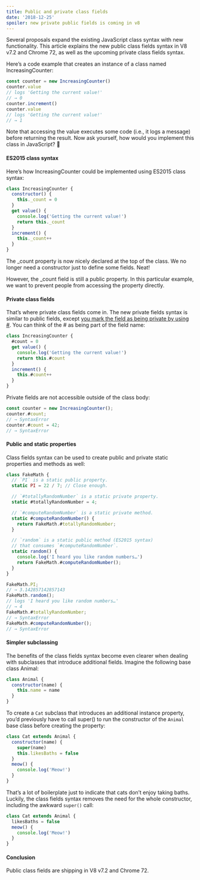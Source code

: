 ```yaml
---
title: Public and private class fields
date: '2018-12-25'
spoiler: new private public fields is coming in v8
---
```


Several proposals expand the existing JavaScript class syntax with new functionality. This article explains the new public class fields syntax in V8 v7.2 and Chrome 72, as well as the upcoming private class fields syntax.

Here’s a code example that creates an instance of a class named IncreasingCounter:

```jsx
const counter = new IncreasingCounter()
counter.value
// logs 'Getting the current value!'
// → 0
counter.increment()
counter.value
// logs 'Getting the current value!'
// → 1
```

Note that accessing the value executes some code (i.e., it logs a message) before returning the result. Now ask yourself, how would you implement this class in JavaScript? 🤔

#### ES2015 class syntax

Here’s how IncreasingCounter could be implemented using ES2015 class syntax:

```jsx
class IncreasingCounter {
  constructor() {
    this._count = 0
  }
  get value() {
    console.log('Getting the current value!')
    return this._count
  }
  increment() {
    this._count++
  }
}
```

The \_count property is now nicely declared at the top of the class. We no longer need a constructor just to define some fields. Neat!

However, the \_count field is still a public property. In this particular example, we want to prevent people from accessing the property directly.

#### Private class fields

That’s where private class fields come in. The new private fields syntax is similar to public fields, except [you mark the field as being private by using #](https://github.com/tc39/proposal-class-fields/blob/master/PRIVATE_SYNTAX_FAQ.md). You can think of the # as being part of the field name:

```jsx
class IncreasingCounter {
  #count = 0
  get value() {
    console.log('Getting the current value!')
    return this.#count
  }
  increment() {
    this.#count++
  }
}
```

Private fields are not accessible outside of the class body:

```jsx
const counter = new IncreasingCounter();
counter.#count;
// → SyntaxError
counter.#count = 42;
// → SyntaxError
```

#### Public and static properties

Class fields syntax can be used to create public and private static properties and methods as well:

```jsx
class FakeMath {
  // `PI` is a static public property.
  static PI = 22 / 7; // Close enough.

  // `#totallyRandomNumber` is a static private property.
  static #totallyRandomNumber = 4;

  // `#computeRandomNumber` is a static private method.
  static #computeRandomNumber() {
    return FakeMath.#totallyRandomNumber;
  }

  // `random` is a static public method (ES2015 syntax)
  // that consumes `#computeRandomNumber`.
  static random() {
    console.log('I heard you like random numbers…')
    return FakeMath.#computeRandomNumber();
  }
}

FakeMath.PI;
// → 3.142857142857143
FakeMath.random();
// logs 'I heard you like random numbers…'
// → 4
FakeMath.#totallyRandomNumber;
// → SyntaxError
FakeMath.#computeRandomNumber();
// → SyntaxError
```

#### Simpler subclassing

The benefits of the class fields syntax become even clearer when dealing with subclasses that introduce additional fields.
Imagine the following base class Animal:

```jsx
class Animal {
  constructor(name) {
    this.name = name
  }
}
```

To create a `Cat` subclass that introduces an additional instance property,
you’d previously have to call super() to run the constructor of the `Animal` base class before creating the property:

```jsx
class Cat extends Animal {
  constructor(name) {
    super(name)
    this.likesBaths = false
  }
  meow() {
    console.log('Meow!')
  }
}
```

That’s a lot of boilerplate just to indicate that cats don’t enjoy taking baths.
Luckily, the class fields syntax removes the need for the whole constructor, including the awkward `super()` call:

```jsx
class Cat extends Animal {
  likesBaths = false
  meow() {
    console.log('Meow!')
  }
}
```

#### Conclusion

Public class fields are shipping in V8 v7.2 and Chrome 72.
